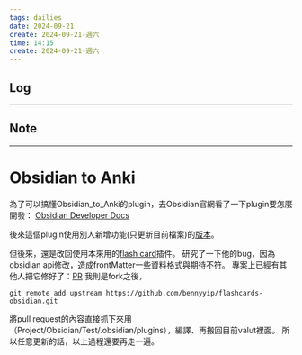 ```yaml
---
tags: dailies  
date: 2024-09-21
create: 2024-09-21-週六
time: 14:15
create: 2024-09-21-週六
---
```

## Log
---


## Note
---

# Obsidian to Anki
為了可以搞懂Obsidian_to_Anki的plugin，去Obsidian官網看了一下plugin要怎麼開發：
[Obsidian Developer Docs](https://docs.obsidian.md/Home#Obsidian+Developer+Docs)


後來這個plugin使用別人新增功能(只更新目前檔案)的[版本](https://github.com/MisterPresident/Obsidian_to_Anki)。

但後來，還是改回使用本來用的[flash card](https://github.com/bennyyip/flashcards-obsidian/tree/main)插件。
研究了一下他的bug，因為obsidian api修改，造成frontMatter一些資料格式與期待不符。
專案上已經有其他人把它修好了：[PR](https://github.com/reuseman/flashcards-obsidian/pull/198)
我則是fork之後，
```
git remote add upstream https://github.com/bennyyip/flashcards-obsidian.git
```
將pull request的內容直接抓下來用（Project/Obsidian/Test/.obsidian/plugins），編譯、再搬回目前valut裡面。
所以任意更新的話，以上過程還要再走一遍。
